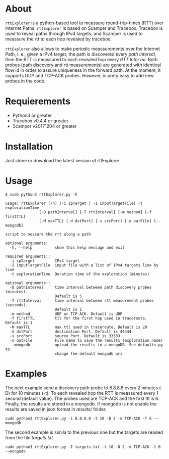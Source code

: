 # About

`rttExplorer` is a python-based tool to meassure round-trip-times (RTT) over Internet Paths. `rttExplorer` is based on Scamper and Tracebox. Tracebox is used to reveal paths through IPv4 targets; and Scamper is used to meassure the rtt to each hop revealed by tracebox.

`rttExplorer` also allows to make periodic meassurements over the Internet Path, i. e., given a IPv4 target, the path is discovered every *path Interval*, then the RTT is meassured to each revealed hop every *RTT Interval*. Both probes (path discovery and rtt measurements) are generated with identical flow id in order to assure uniqueness in the forward path. At the moment, it supports UDP and TCP-ACK probes. However, is prety easy to add new probes in the code.

# Requierements

* Python3 or greater
* Tracebox v0.4.4 or greater
* Scamper v20171204 or greater

# Installation

Just clone or download the latest version of rttExplorer


# Usage


```
$ sudo python3 rttExplorer.py -h

usage: rttExplorer [-h] (-i ipTarget | -I inputTargetFile) -t explorationTime
               [-D pathInterval] [-T rttInterval] [-m method] [-f firstTTL]
               [-M maxTTL] [-d dstPort] [-s srcPort] [-o outFile] [--mongodb]

script to measure the rrt along a path

optional arguments:
  -h, --help          show this help message and exit

required arguments::
  -i ipTarget         IPv4 target
  -I inputTargetFile  input file with a list of IPv4 targets line by line
  -t explorationTime  Duration time of the exploration (minutes)

optional arguments::
  -D pathInterval     time interval between path discovery probes (minutes).
                      Default is 5
  -T rttInterval      time interval between rtt measurement probes (seconds).
                      Default is 1
  -m method           UDP or TCP-ACK. Default is UDP
  -f firstTTL         ttl for the first hop used in traceroute. Default is 1
  -M maxTTL           max ttl used in traceroute. Default is 20
  -d dstPort          destination Port. Default is 44444
  -s srcPort          source Port. Default is 33333
  -o outFile          File name to save the results (exploration name)
  --mongodb           upload the results in a mongoDB. See defaults.py to
                      change the default mongodb uri
 ```

# Examples

The next example send a discovery path probe to 8.8.8.8 every 2 minutes (-D) for 10 minutes (-t). To each revealed hop the RTT is meassured every 1 second (default value). The probes used are TCP-ACK and the first ttl is 6. Finally, the results are stored in a mongodb.  If mongodb is not enable the results are saved in json format in *results/* folder. 

 `sudo python3 rttExplorer.py -i 8.8.8.8 -t 10 -D 2 -m TCP-ACK -f 6 -—mongodb`
 
The second example is simila to the previous one but the targets are readed from the file *targets.txt* 

 `sudo python3 rttExplorer.py -I targets.txt -t 10 -D 2 -m TCP-ACK -f 6 -—mongodb `